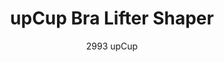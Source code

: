 ---
layout: product
title: upCup Bra Lifter Shaper
subtitle: 2993 upCup
price: '38.00'
product_image: /shaping-lingerie/2993-front.png
product_image_hover: /shaping-lingerie/2993-back.png
categories: 
  - Bust
  - Tops
---